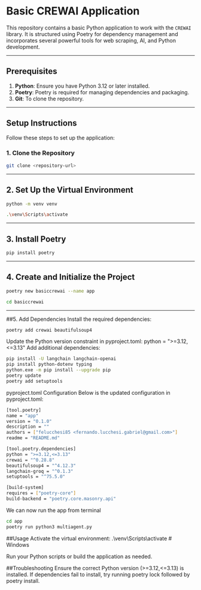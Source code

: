 # Basic CREWAI Application

This repository contains a basic Python application to work with the `CREWAI` library. It is structured using Poetry for dependency management and incorporates several powerful tools for web scraping, AI, and Python development.

---

## Prerequisites

1. **Python**: Ensure you have Python 3.12 or later installed.
2. **Poetry**: Poetry is required for managing dependencies and packaging.
3. **Git**: To clone the repository.

---

## Setup Instructions

Follow these steps to set up the application:

### 1. Clone the Repository

```bash
git clone <repository-url>
```
---

## 2. Set Up the Virtual Environment
```bash
python -m venv venv
```
```bash
.\venv\Scripts\activate
```
---

## 3. Install Poetry
```bash
pip install poetry
```
---

## 4. Create and Initialize the Project
```bash
poetry new basiccrewai --name app

cd basiccrewai
```
---

##5. Add Dependencies
Install the required dependencies:
```bash
poetry add crewai beautifulsoup4
```
Update the Python version constraint in pyproject.toml:
python = ">=3.12,<=3.13"
Add additional dependencies:
```bash
pip install -U langchain langchain-openai
pip install python-dotenv typing
python.exe -m pip install --upgrade pip
poetry update
poetry add setuptools
```
pyproject.toml Configuration
Below is the updated configuration in pyproject.toml:
```bash
[tool.poetry]
name = "app"
version = "0.1.0"
description = ""
authors = ["felucchesi85 <fernando.lucchesi.gabriel@gmail.com>"]
readme = "README.md"

[tool.poetry.dependencies]
python = ">=3.12,<=3.13"
crewai = "^0.28.8"
beautifulsoup4 = "^4.12.3"
langchain-groq = "^0.1.3"
setuptools = "^75.5.0"

[build-system]
requires = ["poetry-core"]
build-backend = "poetry.core.masonry.api"
```
We can now run the app from terminal
```bash
cd app
poetry run python3 multiagent.py
```

##Usage
Activate the virtual environment:
.\venv\Scripts\activate  # Windows

Run your Python scripts or build the application as needed.

##Troubleshooting
Ensure the correct Python version (>=3.12,<=3.13) is installed.
If dependencies fail to install, try running poetry lock followed by poetry install.
